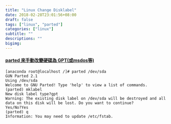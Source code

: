 ```yaml
---
title: "Linux Change Disklabel"
date: 2018-02-28T23:01:56+08:00
draft: false
tags: ["linux", "parted"]
categories: ["linux"]
subtitle: ""
descriptions: ""
bigimg:
---
```


#### [parted 來手動改變硬碟為 GPT(或msdos等)](http://blog.csdn.net/myweishanli/article/details/42953481)

```
[anaconda root@localhost /]# parted /dev/sda
GUN Parted 2.1
Using /dev/sda
Welcome to GNU Parted! Type 'help' to view a list of commands.
(parted) mklabel
New disk label type?gpt
Warning: The existing disk label on /dev/sda will be destroyed and all data on this disk will be lost. Do you want to continue?
Yes/No?Yes
(parted) q
Information: You may need to update /etc/fstab.
```